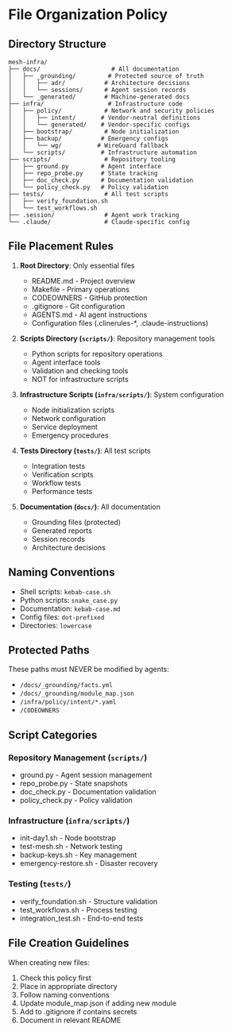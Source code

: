 # File Organization Policy

## Directory Structure

```
mesh-infra/
├── docs/                    # All documentation
│   ├── _grounding/         # Protected source of truth
│   │   ├── adr/           # Architecture decisions
│   │   └── sessions/      # Agent session records
│   └── _generated/        # Machine-generated docs
├── infra/                  # Infrastructure code
│   ├── policy/            # Network and security policies
│   │   ├── intent/       # Vendor-neutral definitions
│   │   └── generated/    # Vendor-specific configs
│   ├── bootstrap/         # Node initialization
│   ├── backup/           # Emergency configs
│   │   └── wg/          # WireGuard fallback
│   └── scripts/          # Infrastructure automation
├── scripts/               # Repository tooling
│   ├── ground.py         # Agent interface
│   ├── repo_probe.py     # State tracking
│   ├── doc_check.py      # Documentation validation
│   └── policy_check.py   # Policy validation
├── tests/                 # All test scripts
│   ├── verify_foundation.sh
│   └── test_workflows.sh
├── .session/              # Agent work tracking
└── .claude/               # Claude-specific config
```

## File Placement Rules

1. **Root Directory**: Only essential files
   - README.md - Project overview
   - Makefile - Primary operations
   - CODEOWNERS - GitHub protection
   - .gitignore - Git configuration
   - AGENTS.md - AI agent instructions
   - Configuration files (.clinerules-*, .claude-instructions)

2. **Scripts Directory (`scripts/`)**: Repository management tools
   - Python scripts for repository operations
   - Agent interface tools
   - Validation and checking tools
   - NOT for infrastructure scripts

3. **Infrastructure Scripts (`infra/scripts/`)**: System configuration
   - Node initialization scripts
   - Network configuration
   - Service deployment
   - Emergency procedures

4. **Tests Directory (`tests/`)**: All test scripts
   - Integration tests
   - Verification scripts
   - Workflow tests
   - Performance tests

5. **Documentation (`docs/`)**: All documentation
   - Grounding files (protected)
   - Generated reports
   - Session records
   - Architecture decisions

## Naming Conventions

- Shell scripts: `kebab-case.sh`
- Python scripts: `snake_case.py`
- Documentation: `kebab-case.md`
- Config files: `dot-prefixed`
- Directories: `lowercase`

## Protected Paths

These paths must NEVER be modified by agents:
- `/docs/_grounding/facts.yml`
- `/docs/_grounding/module_map.json`
- `/infra/policy/intent/*.yaml`
- `/CODEOWNERS`

## Script Categories

### Repository Management (`scripts/`)
- ground.py - Agent session management
- repo_probe.py - State snapshots
- doc_check.py - Documentation validation
- policy_check.py - Policy validation

### Infrastructure (`infra/scripts/`)
- init-day1.sh - Node bootstrap
- test-mesh.sh - Network testing
- backup-keys.sh - Key management
- emergency-restore.sh - Disaster recovery

### Testing (`tests/`)
- verify_foundation.sh - Structure validation
- test_workflows.sh - Process testing
- integration_test.sh - End-to-end tests

## File Creation Guidelines

When creating new files:
1. Check this policy first
2. Place in appropriate directory
3. Follow naming conventions
4. Update module_map.json if adding new module
5. Add to .gitignore if contains secrets
6. Document in relevant README